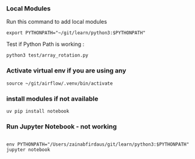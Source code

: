 
### Local Modules

Run this command to add local modules 

```shell
export PYTHONPATH="~/git/learn/python3:$PYTHONPATH"
```

Test if Python Path is working :
```shell
python3 test/array_rotation.py
```

### Activate virtual env if you are using any

```shell
source ~/git/airflow/.venv/bin/activate
```

### install modules if not available

```shell
uv pip install notebook
```

### Run Jupyter Notebook - not working

```shell

env PYTHONPATH="/Users/zainabfirdaus/git/learn/python3:$PYTHONPATH" jupyter notebook


```
